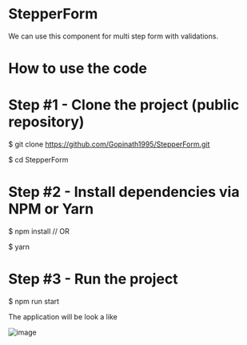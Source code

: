 # StepperForm

We can use this component for multi step form with validations.

# How to use the code

# Step #1 - Clone the project (public repository)

$ git clone https://github.com/Gopinath1995/StepperForm.git

$ cd StepperForm

# Step #2 - Install dependencies via NPM or Yarn

$ npm install // OR

$ yarn

# Step #3 - Run the project

$ npm run start

The application will be look a like

![image](https://user-images.githubusercontent.com/86403551/158568816-f30d2c4f-b8c7-404f-a752-c3a90e8f3f93.png)
